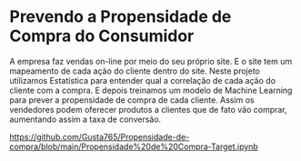 # Prevendo a Propensidade de Compra do Consumidor
A empresa faz vendas on-line por meio do seu próprio site.
E o site tem um mapeamento de cada ação do cliente dentro do site.
Neste projeto utilizamos Estatística para entender qual a correlação de cada ação do cliente com a compra.
E depois treinamos um modelo de Machine Learning para prever a propensidade de compra de cada cliente.
Assim os vendedores podem oferecer produtos a clientes que de fato vão comprar, aumentando assim a taxa de conversão.

https://github.com/Gusta765/Propensidade-de-compra/blob/main/Propensidade%20de%20Compra-Target.ipynb
